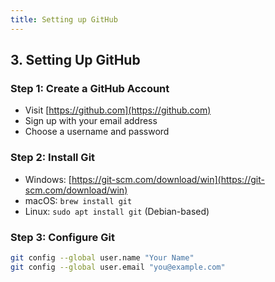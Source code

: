 ```yaml
---
title: Setting up GitHub
---
```

## 3. Setting Up GitHub

### Step 1: Create a GitHub Account

- Visit [https://github.com](https://github.com)
- Sign up with your email address
- Choose a username and password

### Step 2: Install Git

- Windows: [https://git-scm.com/download/win](https://git-scm.com/download/win)
- macOS: `brew install git`
- Linux: `sudo apt install git` (Debian-based)

### Step 3: Configure Git

```bash
git config --global user.name "Your Name"
git config --global user.email "you@example.com"
```
